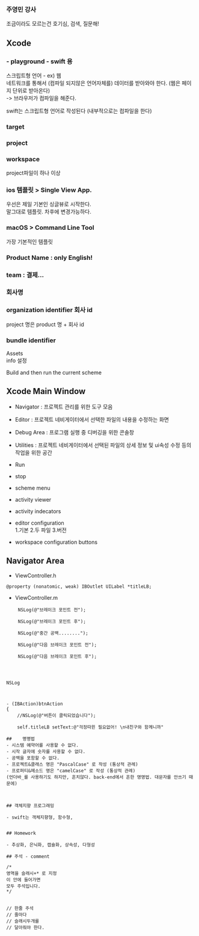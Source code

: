 ### 주영민 강사

조금이라도 모르는건 호기심, 검색, 질문해!


## Xcode


### - playground - swift 용
 
스크립트형 언어 - ex) 웹   
네트워크를 통해서 (컴파일 되지않은 언어자체를) 데이터를 받아와야 한다. (웹은 페이지 단위로 받아온다)   
-> 브라우저가 컴파일을 해준다.

swift는 스크립트형 언어로 작성된다 (내부적으로는 컴파일을 한다)

### target    

### project

### workspace    
project파일이 하나 이상

### ios 템플릿 > Single  View App.
우선은 제일 기본인 싱글뷰로 시작한다.   
말그대로 템플릿. 차후에 변경가능하다.


### macOS > Command Line Tool   
가장 기본적인 템플릿

### Product Name : only English!
### team : 결제...
### 회사명
### organization identifier 회사 id   
project 명은 product 명 + 회사 id
### bundle identifier 


Assets    
info 설정

Build and then run the current scheme
## Xcode Main Window 
- Navigator : 프로젝트 관리를 위한 도구 모음
- Editor : 프로젝트 네비게이터에서 선택한 파일의 내용을 수정하는 화면
- Debug Area : 프로그램 실행 중 디버깅을 위한 콘솔창
- Utilities : 프로젝트 네비게이터에서 선택된 파일의 상세 정보 및 ui속성 수정 등의 작업을 위한 공간

- Run 
- stop   
- scheme menu
- activity viewer
- activity indecators
- editor configuration    
1.기본 2.두 파일 3.버전   
- workspace configuration buttons


## Navigator Area 

- ViewController.h   
```
@property (nonatomic, weak) IBOutlet UILabel *titleLB;
```   

- ViewController.m   

   ```
    NSLog(@"브레이크 포인트 전");
    
    NSLog(@"브레이크 포인트 후");
    
    NSLog(@"중간 공백........");
    
    NSLog(@"다음 브레이크 포인트 전");
    
    NSLog(@"다음 브레이크 포인트 후");
```
    


NSLog



- (IBAction)btnAction
{
    //NSLog(@"버튼이 클릭되었습니다");
    
    self.titleLB setText:@"걱정따윈 필요없어! \n내친구와 함께니까"
    
##    명명법
- 시스템 예약어를 사용할 수 없다.
- 시작 글자에 숫자를 사용할 수 없다.
- 공백을 포함할 수 없다.
- 프로젝트&클래스 명은 "PascalCase" 로 작성 (통상적 관례)
- 프로퍼티&메소드 명은 "camelCase" 로 작성 (통상적 관례)
(언더바_를 사용하기도 하지만, 흔치않다. back-end에서 흔한 명명법. 대문자를 안쓰기 때문에)



## 객체지향 프로그래밍

- swift는 객체지향형, 함수형, 


## Homework

- 추상화, 은닉화, 캡슐화, 상속성, 다형성

## 주석 - comment

/*  
영역을 슬래시+* 로 지정    
이 안에 들어가면   
모두 주석입니다.   
*/


// 한줄 주석   
// 줄마다   
// 슬래시두개를   
// 달아줘야 한다.
